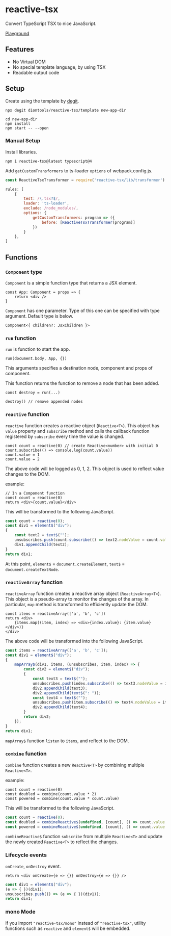 # reactive-tsx
Convert TypeScript TSX to nice JavaScript.

[Playground](https://diontools.github.io/reactive-tsx-docs/)

## Features
* No Virtual DOM
* No special template language, by using TSX
* Readable output code

## Setup
Create using the template by [degit](https://github.com/Rich-Harris/degit).

```console
npx degit diontools/reactive-tsx/template new-app-dir

cd new-app-dir
npm install
npm start -- --open
```

### Manual Setup
Install libraries.

```console
npm i reactive-tsx@latest typescript@4
```

Add `getCustomTransformers` to ts-loader `options` of webpack.config.js.

```js
const ReactiveTsxTransformer = require('reactive-tsx/lib/transformer').default

rules: [
    {
        test: /\.tsx?$/,
        loader: 'ts-loader',
        exclude: /node_modules/,
        options: {
            getCustomTransformers: program => ({
                before: [ReactiveTsxTransformer(program)]
            })
        }
    },
]
```

## Functions

### `Component` type
`Component` is a simple function type that returns a JSX element.

```tsx
const App: Component = props => {
    return <div />
}
```

`Component` has one parameter. Type of this one can be specified with type argument. Default type is below.

```tsx
Component<{ children?: JsxChildren }>
```

### `run` function
`run` is function to start the app.

```tsx
run(document.body, App, {})
```

This arguments specifies a destination node, component and props of component.

This function returns the function to remove a node that has been added.

```tsx
const destroy = run(...)

destroy() // remove appended nodes
```

### `reactive` function
`reactive` function creates a reactive object (`Reactive<T>`). This object has `value` property and `subscribe` method and calls the callback function registered by `subscribe` every time the value is changed.

```tsx
const count = reactive(0) // create Reactive<number> with initial 0
count.subscribe(() => console.log(count.value))
count.value = 1
count.value = 2
```

The above code will be logged as 0, 1, 2. This object is used to reflect value changes to the DOM.

example:

```tsx
// In a Component function
const count = reactive(0)
return <div>{count.value}</div>
```

This will be transformed to the following JavaScript.

```js
const count = reactive(0);
const div1 = element$("div");
{
    const text2 = text$("");
    unsubscribes.push(count.subscribe(() => text2.nodeValue = count.value));
    div1.appendChild(text2);
}
return div1;
```

At this point, `element$` = `document.createElement`, `text$` = `document.createTextNode`.

### `reactiveArray` function
`reactiveArray` function creates a reactive array object (`ReactiveArray<T>`). This object is a pseudo-array to monitor the changes of the array. In particular, `map` method is transformed to efficiently update the DOM.

```tsx
const items = reactiveArray(['a', 'b', 'c'])
return <div>
    {items.map((item, index) => <div>{index.value}: {item.value}</div>)}
</div>
```

The above code will be transformed into the following JavaScript.

```js
const items = reactiveArray(['a', 'b', 'c']);
const div1 = element$("div");
{
    mapArray$(div1, items, (unsubscribes, item, index) => {
        const div2 = element$("div");
        {
            const text3 = text$("");
            unsubscribes.push(index.subscribe(() => text3.nodeValue = index.value));
            div2.appendChild(text3);
            div2.appendChild(text$(": "));
            const text4 = text$("");
            unsubscribes.push(item.subscribe(() => text4.nodeValue = item.value));
            div2.appendChild(text4);
        }
        return div2;
    });
}
return div1;
```

`mapArray$` function `listen` to `items`, and reflect to the DOM.

### `combine` function
`combine` function creates a new `Reactive<T>` by combining multiple `Reactive<T>`.

example:
```tsx
const count = reactive(0)
const doubled = combine(count.value * 2)
const powered = combine(count.value * count.value)
```

This will be transformed to the following JavaScript.

```js
const count = reactive(0);
const doubled = combineReactive$(undefined, [count], () => count.value * 2);
const powered = combineReactive$(undefined, [count], () => count.value * count.value);
```

`combineReactive$` function `subscribe` from multiple `Reactive<T>` and update the newly created `Reactive<T>` to reflect the changes.

### Lifecycle events
`onCreate`, `onDestroy` event.

```tsx
return <div onCreate={e => {}} onDestroy={e => {}} />
```

```js
const div1 = element$("div");
(e => { })(div1);
unsubscribes.push(() => (e => { })(div1));
return div1;
```

### mono Mode
If you import `"reactive-tsx/mono"` instead of `"reactive-tsx"`, utility functions such as `reactive` and `element$` will be embedded.
